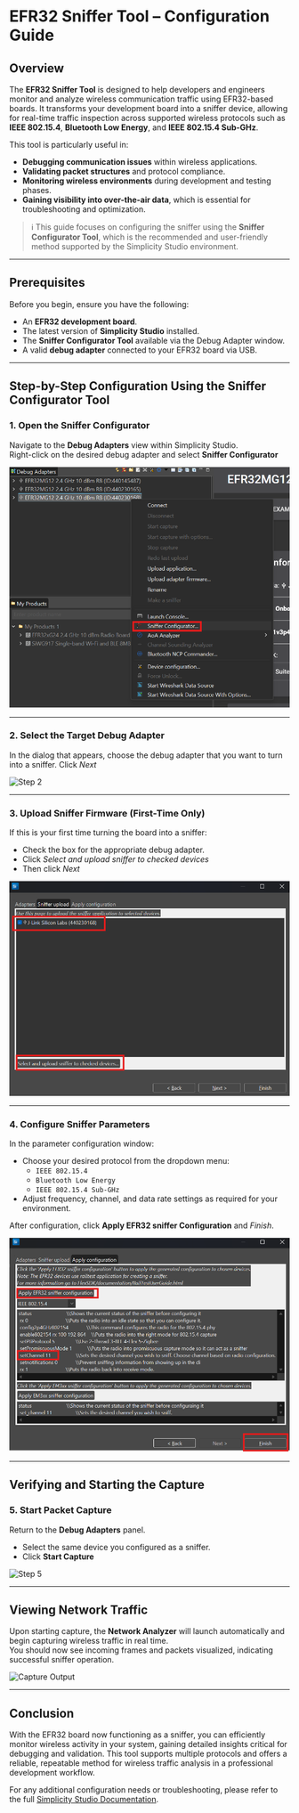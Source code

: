 # EFR32 Sniffer Tool – Configuration Guide

## Overview

The **EFR32 Sniffer Tool** is designed to help developers and engineers monitor and analyze wireless communication traffic using EFR32-based boards. It transforms your development board into a sniffer device, allowing for real-time traffic inspection across supported wireless protocols such as **IEEE 802.15.4**, **Bluetooth Low Energy**, and **IEEE 802.15.4 Sub-GHz**.

This tool is particularly useful in:

- **Debugging communication issues** within wireless applications.
- **Validating packet structures** and protocol compliance.
- **Monitoring wireless environments** during development and testing phases.
- **Gaining visibility into over-the-air data**, which is essential for troubleshooting and optimization.

> ℹ️ This guide focuses on configuring the sniffer using the **Sniffer Configurator Tool**, which is the recommended and user-friendly method supported by the Simplicity Studio environment.

---

## Prerequisites

Before you begin, ensure you have the following:

- An **EFR32 development board**.
- The latest version of **Simplicity Studio** installed.
- The **Sniffer Configurator Tool** available via the Debug Adapter window.
- A valid **debug adapter** connected to your EFR32 board via USB.

---

## Step-by-Step Configuration Using the Sniffer Configurator Tool

### 1. Open the Sniffer Configurator

Navigate to the **Debug Adapters** view within Simplicity Studio.  
Right-click on the desired debug adapter and select **Sniffer Configurator**


![Step 1](images/sniffer-step1.png)

---

### 2. Select the Target Debug Adapter

In the dialog that appears, choose the debug adapter that you want to turn into a sniffer. Click *Next*

![Step 2](images/sniffer-step2.png)

---

### 3. Upload Sniffer Firmware (First-Time Only)

If this is your first time turning the board into a sniffer:

- Check the box for the appropriate debug adapter.
- Click *Select and upload sniffer to checked devices*
- Then click *Next*


![Step 3](images/sniffer-step3.png)

---

### 4. Configure Sniffer Parameters

In the parameter configuration window:

- Choose your desired protocol from the dropdown menu:
  - `IEEE 802.15.4`
  - `Bluetooth Low Energy`
  - `IEEE 802.15.4 Sub-GHz`
- Adjust frequency, channel, and data rate settings as required for your environment.

After configuration, click **Apply EFR32 sniffer Configuration** and *Finish*.


![Step 4](images/sniffer-step4.png)

---

## Verifying and Starting the Capture

### 5. Start Packet Capture

Return to the **Debug Adapters** panel.

- Select the same device you configured as a sniffer.
- Click **Start Capture**

![Step 5](images/sniffer_step5.png)

---

## Viewing Network Traffic

Upon starting capture, the **Network Analyzer** will launch automatically and begin capturing wireless traffic in real time.  
You should now see incoming frames and packets visualized, indicating successful sniffer operation.

![Capture Output](images/sniffer_output.png)

---

## Conclusion

With the EFR32 board now functioning as a sniffer, you can efficiently monitor wireless activity in your system, gaining detailed insights critical for debugging and validation. This tool supports multiple protocols and offers a reliable, repeatable method for wireless traffic analysis in a professional development workflow.

For any additional configuration needs or troubleshooting, please refer to the full [Simplicity Studio Documentation](https://www.silabs.com/developers/simplicity-studio).









